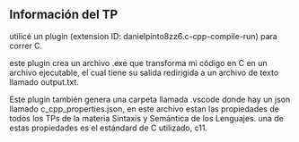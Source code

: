 ## Información del TP

utilicé un plugin (extension ID: danielpinto8zz6.c-cpp-compile-run) para correr C.

este plugin crea un archivo .exe que transforma mi código en C en un archivo ejecutable, el cual tiene su salida
redirigida a un archivo de texto llamado output.txt.

Este plugin también genera una carpeta llamada .vscode donde hay un json llamado c_cpp_properties.json, en este archivo estan las propiedades 
de todos los TPs de la materia Sintaxis y Semántica de los Lenguajes. una de estas propiedades es el estándard de C utilizado, c11.
